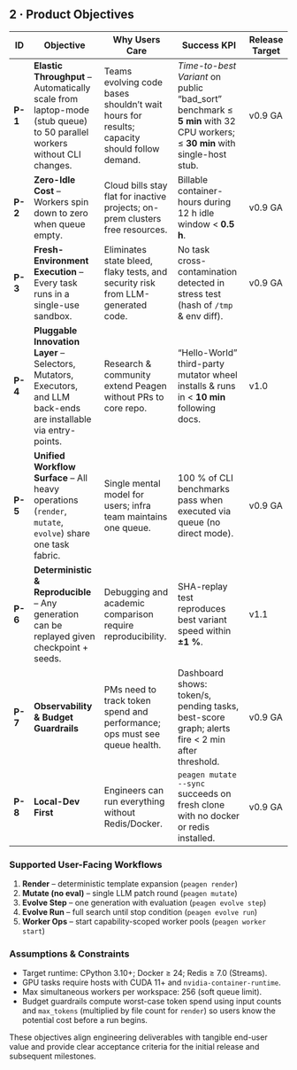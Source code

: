 ## 2 · Product Objectives

| ID      | Objective                                                                                                              | Why Users Care                                                                             | Success KPI                                                                                                                 | Release Target |
| ------- | ---------------------------------------------------------------------------------------------------------------------- | ------------------------------------------------------------------------------------------ | --------------------------------------------------------------------------------------------------------------------------- | -------------- |
| **P-1** | **Elastic Throughput** – Automatically scale from laptop-mode (stub queue) to 50 parallel workers without CLI changes. | Teams evolving code bases shouldn’t wait hours for results; capacity should follow demand. | *Time-to-best Variant* on public “bad\_sort” benchmark ≤ **5 min** with 32 CPU workers; ≤ **30 min** with single-host stub. | v0.9 GA        |
| **P-2** | **Zero-Idle Cost** – Workers spin down to zero when queue empty.                                                       | Cloud bills stay flat for inactive projects; on-prem clusters free resources.              | Billable container-hours during 12 h idle window < **0.5 h**.                                                               | v0.9 GA        |
| **P-3** | **Fresh-Environment Execution** – Every task runs in a single-use sandbox.                                             | Eliminates state bleed, flaky tests, and security risk from LLM-generated code.            | No task cross-contamination detected in stress test (hash of `/tmp` & env diff).                                            | v0.9 GA        |
| **P-4** | **Pluggable Innovation Layer** – Selectors, Mutators, Executors, and LLM back-ends are installable via entry-points.   | Research & community extend Peagen without PRs to core repo.                               | “Hello-World” third-party mutator wheel installs & runs in < **10 min** following docs.                                     | v1.0           |
| **P-5** | **Unified Workflow Surface** – All heavy operations (`render`, `mutate`, `evolve`) share one task fabric.              | Single mental model for users; infra team maintains one queue.                             | 100 % of CLI benchmarks pass when executed via queue (no direct mode).                                                      | v0.9 GA        |
| **P-6** | **Deterministic & Reproducible** – Any generation can be replayed given checkpoint + seeds.                            | Debugging and academic comparison require reproducibility.                                 | SHA-replay test reproduces best variant speed within **±1 %**.                                                              | v1.1           |
| **P-7** | **Observability & Budget Guardrails**                                                                                  | PMs need to track token spend and performance; ops must see queue health.                  | Dashboard shows: token/s, pending tasks, best-score graph; alerts fire < 2 min after threshold.                             | v0.9 GA        |
| **P-8** | **Local-Dev First**                                                                                                    | Engineers can run everything without Redis/Docker.                                         | `peagen mutate --sync` succeeds on fresh clone with no docker or redis installed.                                           | v0.9 GA        |

### Supported User-Facing Workflows

1. **Render** – deterministic template expansion (`peagen render`)
2. **Mutate (no eval)** – single LLM patch round (`peagen mutate`)
3. **Evolve Step** – one generation with evaluation (`peagen evolve step`)
4. **Evolve Run** – full search until stop condition (`peagen evolve run`)
5. **Worker Ops** – start capability-scoped worker pools (`peagen worker start`)

### Assumptions & Constraints

* Target runtime: CPython 3.10+; Docker ≥ 24; Redis ≥ 7.0 (Streams).
* GPU tasks require hosts with CUDA 11+ and `nvidia-container-runtime`.
* Max simultaneous workers per workspace: 256 (soft queue limit).
* Budget guardrails compute worst-case token spend using input counts and `max_tokens` (multiplied by file count for `render`) so users know the potential cost before a run begins.

These objectives align engineering deliverables with tangible end-user value and provide clear acceptance criteria for the initial release and subsequent milestones.
